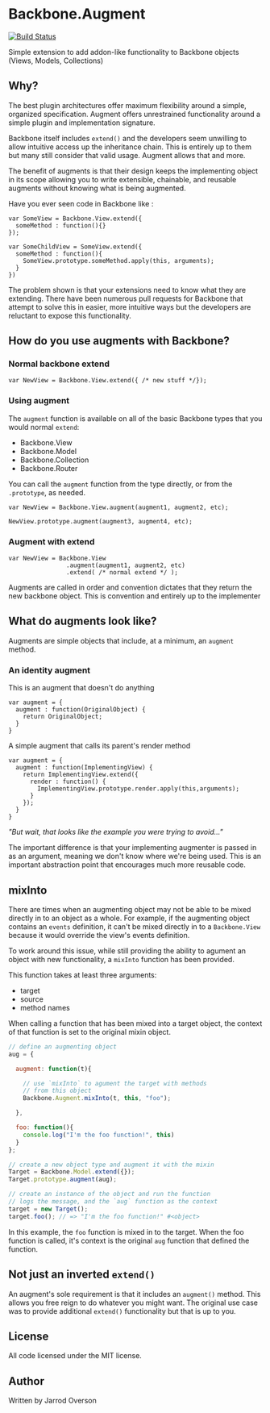 Backbone.Augment
============================

[![Build Status](https://secure.travis-ci.org/jsoverson/Backbone.Augment.png)](http://travis-ci.org/jsoverson/Backbone.Augment)

Simple extension to add addon-like functionality to Backbone objects (Views, Models, Collections)

## Why?

The best plugin architectures offer maximum flexibility around a simple, organized specification.
Augment offers unrestrained functionality around a simple plugin and implementation signature.

Backbone itself includes `extend()` and the developers seem unwilling to allow intuitive access up the
inheritance chain. This is entirely up to them but many still consider that valid usage. Augment allows that and more.

The benefit of augments is that their design keeps the implementing object in its scope allowing you to
write extensible, chainable, and reusable augments without knowing what is being augmented.

Have you ever seen code in Backbone like :

```
var SomeView = Backbone.View.extend({
  someMethod : function(){}
});

var SomeChildView = SomeView.extend({
  someMethod : function(){
    SomeView.prototype.someMethod.apply(this, arguments);
  }
})
```

The problem shown is that your extensions need to know what they are extending. There have been numerous pull
requests for Backbone that attempt to solve this in easier, more intuitive ways but the developers
are reluctant to expose this functionality.

## How do you use augments with Backbone?

### Normal backbone extend

```
var NewView = Backbone.View.extend({ /* new stuff */});
```

### Using augment

The `augment` function is available on all of the basic Backbone types
that you would normal `extend`:

* Backbone.View
* Backbone.Model
* Backbone.Collection
* Backbone.Router

You can call the `augment` function from the type directly, or from the
`.prototype`, as needed.

```
var NewView = Backbone.View.augment(augment1, augment2, etc);

NewView.prototype.augment(augment3, augment4, etc);
```

### Augment with extend

```
var NewView = Backbone.View
                .augment(augment1, augment2, etc)
                .extend( /* normal extend */ );
```

Augments are called in order and convention dictates that they return the new backbone object.
This is convention and entirely up to the implementer

## What do augments look like?

Augments are simple objects that include, at a minimum, an `augment` method.

### An identity augment

This is an augment that doesn't do anything

```
var augment = {
  augment : function(OriginalObject) {
    return OriginalObject;
  }
}
```

A simple augment that calls its parent's render method

```
var augment = {
  augment : function(ImplementingView) {
    return ImplementingView.extend({
      render : function() {
        ImplementingView.prototype.render.apply(this,arguments);
      }
    });
  }
}
```

*"But wait, that looks like the example you were trying to avoid..."*

The important difference is that your implementing augmenter is passed in as an argument, meaning we don't
know where we're being used. This is an important abstraction point that encourages much more reusable code.

## mixInto

There are times when an augmenting object may not be able to be mixed
directly in to an object as a whole. For example, if the augmenting object
contains an `events` definition, it can't be mixed directly in to a
`Backbone.View` because it would override the view's events definition.

To work around this issue, while still providing the ability to agument
an object with new functionality, a `mixInto` function has been provided.

This function takes at least three arguments:

* target
* source
* method names

When calling a function that has been mixed into a target object, the
context of that function is set to the original mixin object.

```js
// define an augmenting object
aug = {

  augment: function(t){

    // use `mixInto` to agument the target with methods
    // from this object
    Backbone.Augment.mixInto(t, this, "foo");

  },

  foo: function(){
    console.log("I'm the foo function!", this)
  }
};

// create a new object type and augment it with the mixin
Target = Backbone.Model.extend({});
Target.prototype.augment(aug);

// create an instance of the object and run the function
// logs the message, and the `aug` function as the context
target = new Target();
target.foo(); // => "I'm the foo function!" #<object>
```

In this example, the `foo` function is mixed in to the target. When
the foo function is called, it's context is the original `aug` function
that defined the function.

## Not just an inverted `extend()`

An augment's sole requirement is that it includes an `augment()` method. This allows you free reign to do
whatever you might want. The original use case was to provide additional `extend()` functionality but
that is up to you.

## License

All code licensed under the MIT license.

## Author
 
Written by Jarrod Overson
